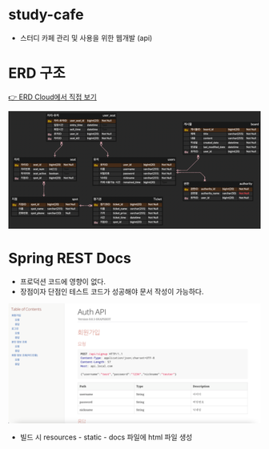 # study-cafe
- 스터디 카페 관리 및 사용을 위한 웹개발 (api)


# ERD 구조

[👉 ERD Cloud에서 직접 보기](https://www.erdcloud.com/d/uSj93GWqSBAGewqYB)

![img_1.png](img_1.png)

# Spring REST Docs

- 프로덕션 코드에 영향이 없다.
- 장점이자 단점인 테스트 코드가 성공해야 문서 작성이 가능하다.

![img.png](img.png)

- 빌드 시 resources - static - docs 파일에 html 파일 생성